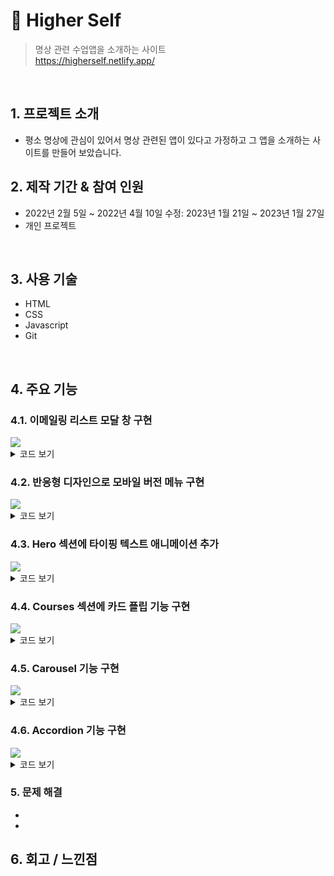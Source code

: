 # :pushpin: Higher Self
>명상 관련 수업앱을 소개하는 사이트  
>https://higherself.netlify.app/

</br>

## 1. 프로젝트 소개
  - 평소 명상에 관심이 있어서 명상 관련된 앱이 있다고 가정하고 그 앱을 소개하는 사이트를 만들어 보았습니다. 
  
## 2. 제작 기간 & 참여 인원
- 2022년 2월 5일 ~ 2022년 4월 10일 수정: 2023년 1월 21일 ~ 2023년 1월 27일
- 개인 프로젝트

</br>

## 3. 사용 기술

  -  HTML
  -  CSS
  -  Javascript
  -  Git

</br>

## 4. 주요 기능

### 4.1. 이메일링 리스트 모달 창 구현
<img src="https://user-images.githubusercontent.com/90593162/228273346-be1e577f-6f4b-42ba-abee-a70725377415.gif">

<details>
<summary>코드 보기</summary>
<div markdown="1">

``` 
     <div id="myModal" class="modal">
        <div class="modal-content">
          <section class="email-section grid" id="subscribe">
            <div class="email-box">
              <button class="modal-close-btn" id="close">X</button>
              <h1>Subscribe Now</h1>
              <span>Get notified about the next update</span>

              <form action="#">
                <input type="text" name="name" placeholder="Name" />
                <input
                  type="email"
                  name="email-address"
                  placeholder="Email Address"
                />
                <button type="submit">Subscribe</button>
              </form>
            </div>
          </section>
        </div>
      </div>

      <div id="overlay" class="overlay"></div>

```
</div>
</details>

### 4.2. 반응형 디자인으로 모바일 버전 메뉴 구현
<img src="https://user-images.githubusercontent.com/90593162/228281628-fc6c9c57-4427-4754-8708-4d84340ffdae.gif">
<details>
<summary>코드 보기</summary>
<div markdown="1">

``` 
   코드넣기  

```
</div>
</details>

### 4.3. Hero 섹션에 타이핑 텍스트 애니메이션 추가
<img src="https://user-images.githubusercontent.com/90593162/228287268-be919905-beb5-46f7-92e4-a57804976196.gif">

<details>
<summary>코드 보기</summary>
<div markdown="1">

``` 
   const heroTyping = "Meditate for self-discovery and potential.";
   const element = document.querySelector(".heading-primary");

  //The current index of the text being displayed
  let index = 0;
  const interval = setInterval(() => {
  //update the heroTyping
  element.textContent = heroTyping.slice(0, index);
  index++;
  //if all the text has been displayed, clear the interval
  if (index > heroTyping.length) {
    clearInterval(interval);
    }
  }, 100);  

```
</div>
</details>

### 4.4. Courses 섹션에 카드 플립 기능 구현
<img src="https://user-images.githubusercontent.com/90593162/228441762-801d7f51-566f-42f1-9a29-be7a41bf7083.gif">

<details>
<summary>코드 보기</summary>
<div markdown="1">

``` 
  function flipFunction() {
    let myElement = document.getElementById("theCard");
    myElement.classList.toggle("flipper");
  }  

```
</div>
</details>

### 4.5. Carousel 기능 구현
<img src="https://user-images.githubusercontent.com/90593162/228446103-65e3531b-f709-4e57-bc9c-489d164b7066.gif">

<details>
<summary>코드 보기</summary>
<div markdown="1">

``` 
const testimonials = [
  {
    id: 1,
    name: "Mellisa",
    img: "https://i.postimg.cc/qMyJzWmH/testimonial-2.jpg",
    text: "HigherSelf is great! It offers a wide variety of guided meditations that cater to different emotions and needs. The audio-guided meditations are led by professional and soothing voices. The progress tracking feature helps me stay consistent with my practice. Overall, it has been a great tool for improving my mental well-being.",
  },

  {
    id: 2,
    name: "David",
    img: "https://i.postimg.cc/XJjG84z5/testimonial-3.jpg",
    text: "HigherSelf offers a wide range of guided meditations that cater to different emotions and needs. The audio-guided meditations are led by professional and soothing voices. The progress tracking feature is also great for keeping me motivated and consistent. I highly recommend this app to anyone looking to improve their mental well-being.",
  },
  {
    id: 3,
    name: "John",
    img: "https://i.postimg.cc/YChCt8vJ/avatar-e278114ff56fefeca5b1d16823f204f4.jpg",
    text: "I was skeptical about higherSelf but this one exceeded my expectations.I would highly recommend this app to anyone looking to integrate meditation into their daily routine.",
  },
];

// select items
const img = document.getElementById("person-img");
console.log(img);
const text = document.getElementById("info");
const name = document.getElementById("author");

const leftBtn = document.querySelector(".btn--left");
const rightBtn = document.querySelector(".btn--right");

//set starting item

let currentItem = 0;

//load initial item
window.addEventListener("DOMContentLoaded", function () {
  showPerson();
});

//show person based on item

function showPerson() {
  const item = testimonials[currentItem];
  img.src = item.img;
  author.textContent = item.name;
  info.textContent = item.text;
}

//show next person

rightBtn.addEventListener("click", function () {
  currentItem++;
  if (currentItem > testimonials.length - 1) {
    currentItem = 0;
  }
  showPerson(currentItem);
});

//show previous person

leftBtn.addEventListener("click", function () {
  currentItem--;
  if (currentItem < 0) {
    currentItem = testimonials.length - 1;
  }
  showPerson(currentItem);
});

```
</div>
</details>
  
### 4.6. Accordion 기능 구현
<img src="https://user-images.githubusercontent.com/90593162/228459135-8ad50166-e040-47df-a555-9e5159d9094d.gif">

<details>
<summary>코드 보기</summary>
<div markdown="1">

``` 
const questions = document.querySelectorAll(".item");

questions.forEach(function (question) {
  const btn = question.querySelector(".open-icon");
  const closeBtn = question.querySelector(".close-icon");

  btn.addEventListener("click", function () {
    questions.forEach(function (item) {
      if (item !== questions) {
        item.classList.remove("open");
      }
    });
  });

  btn.addEventListener("click", function () {
    question.classList.toggle("open");
  });

  closeBtn.addEventListener("click", function () {
    question.classList.remove("open");
  });
});

```
</div>
</details>  
  

### 5. 문제 해결
- 
- 

## 6. 회고 / 느낀점  
